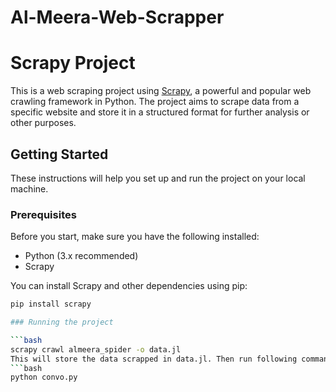 # Al-Meera-Web-Scrapper

# Scrapy Project

This is a web scraping project using [Scrapy](https://scrapy.org/), a powerful and popular web crawling framework in Python. The project aims to scrape data from a specific website and store it in a structured format for further analysis or other purposes.

## Getting Started

These instructions will help you set up and run the project on your local machine.

### Prerequisites

Before you start, make sure you have the following installed:

- Python (3.x recommended)
- Scrapy


You can install Scrapy and other dependencies using pip:

```bash
pip install scrapy

### Running the project

```bash
scrapy crawl almeera_spider -o data.jl
This will store the data scrapped in data.jl. Then run following command for transformation into more organized structure and downloading images.
```bash
python convo.py



